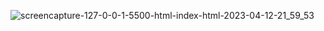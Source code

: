 ![screencapture-127-0-0-1-5500-html-index-html-2023-04-12-21_59_53](https://user-images.githubusercontent.com/121231584/231522781-8ad7092b-b208-4126-8587-d2759882a772.png)
